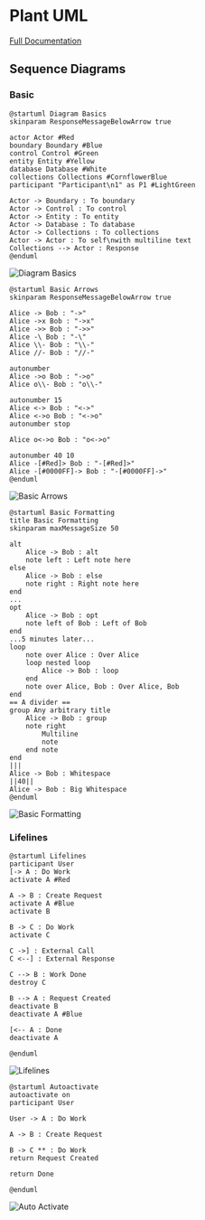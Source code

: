 # Plant UML
[Full Documentation](https://pdf.plantuml.net/1.2020.22/PlantUML_Language_Reference_Guide_en.pdf)

## Sequence Diagrams
### Basic
```plantuml
@startuml Diagram Basics
skinparam ResponseMessageBelowArrow true

actor Actor #Red
boundary Boundary #Blue
control Control #Green
entity Entity #Yellow
database Database #White
collections Collections #CornflowerBlue
participant "Participant\n1" as P1 #LightGreen

Actor -> Boundary : To boundary
Actor -> Control : To control
Actor -> Entity : To entity
Actor -> Database : To database
Actor -> Collections : To collections
Actor -> Actor : To self\nwith multiline text
Collections --> Actor : Response
@enduml
```
![Diagram Basics](DiagramBasics.png)

```plantuml
@startuml Basic Arrows
skinparam ResponseMessageBelowArrow true

Alice -> Bob : "->"
Alice ->x Bob : "->x"
Alice ->> Bob : "->>"
Alice -\ Bob : "-\"
Alice \\- Bob : "\\-"
Alice //- Bob : "//-"

autonumber
Alice ->o Bob : "->o"
Alice o\\- Bob : "o\\-"

autonumber 15
Alice <-> Bob : "<->"
Alice <->o Bob : "<->o"
autonumber stop

Alice o<->o Bob : "o<->o"

autonumber 40 10
Alice -[#Red]> Bob : "-[#Red]>"
Alice -[#0000FF]-> Bob : "-[#0000FF]->"
@enduml
```
![Basic Arrows](BasicArrows.png)

```plantuml
@startuml Basic Formatting
title Basic Formatting
skinparam maxMessageSize 50

alt
    Alice -> Bob : alt
    note left : Left note here
else
    Alice -> Bob : else
    note right : Right note here
end
...
opt
    Alice -> Bob : opt
    note left of Bob : Left of Bob
end
...5 minutes later...
loop
    note over Alice : Over Alice
    loop nested loop
        Alice -> Bob : loop
    end
    note over Alice, Bob : Over Alice, Bob
end
== A divider ==
group Any arbitrary title
    Alice -> Bob : group
    note right
        Multiline
        note
    end note
end
|||
Alice -> Bob : Whitespace
||40||
Alice -> Bob : Big Whitespace
@enduml
```
![Basic Formatting](BasicFormatting.png)

### Lifelines

```plantuml
@startuml Lifelines
participant User
[-> A : Do Work
activate A #Red

A -> B : Create Request
activate A #Blue
activate B

B -> C : Do Work
activate C

C ->] : External Call
C <--] : External Response

C --> B : Work Done
destroy C

B --> A : Request Created
deactivate B
deactivate A #Blue

[<-- A : Done
deactivate A

@enduml
```
![Lifelines](Lifelines.png)

```plantuml
@startuml Autoactivate
autoactivate on
participant User

User -> A : Do Work

A -> B : Create Request

B -> C ** : Do Work
return Request Created

return Done

@enduml
```
![Auto Activate](AutoActivate.png)